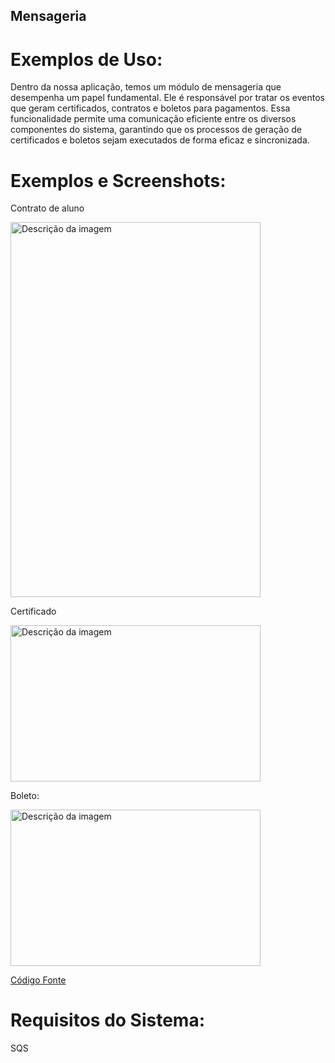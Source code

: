 
## Mensageria 
# Exemplos de Uso:
Dentro da nossa aplicação, temos um módulo de mensageria que desempenha um papel fundamental. Ele é responsável por tratar os eventos que geram certificados, contratos e boletos para pagamentos. Essa funcionalidade permite uma comunicação eficiente entre os diversos componentes do sistema, garantindo que os processos de geração de certificados e boletos sejam executados de forma eficaz e sincronizada. 

# Exemplos e Screenshots:

Contrato de aluno

<img src="https://github.com/athenasacademy/athena-handling/assets/106875411/1059d2bc-be83-41e2-88ee-0724255e07d7" width="400" height="600" alt="Descrição da imagem">


Certificado

<img src="https://github.com/athenasacademy/athena-handling/assets/106875411/d9a64b47-3158-44ec-a56a-c4033428d4e2" width="400" height="250" alt="Descrição da imagem">



Boleto:

<img src="https://github.com/athenasacademy/athena-handling/assets/106875411/854639ec-981c-4946-9c1f-68d42df6e5fa" width="400" height="250" alt="Descrição da imagem">


[Código Fonte](https://github.com/athenasacademy/athena-handling/blob/dev/src/AthenasAcademy.Handling/Abstractions/BoletoAbstract.cs) 

# Requisitos do Sistema:
SQS
